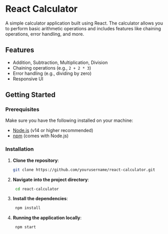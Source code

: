 # React Calculator

A simple calculator application built using React. The calculator allows you to perform basic arithmetic operations and includes features like chaining operations, error handling, and more.

## Features
- Addition, Subtraction, Multiplication, Division
- Chaining operations (e.g., `2 + 2 * 3`)
- Error handling (e.g., dividing by zero)
- Responsive UI

## Getting Started

### Prerequisites
Make sure you have the following installed on your machine:
- [Node.js](https://nodejs.org/) (v14 or higher recommended)
- [npm](https://www.npmjs.com/) (comes with Node.js)

### Installation

1. **Clone the repository**:
   ```bash
   git clone https://github.com/yourusername/react-calculator.git

2. **Navigate into the project directory**:
   ```bash
    cd react-calculator

3. **Install the dependencies**:
   ```bash
    npm install

4. **Running the application locally**:
   ```bash
    npm start
